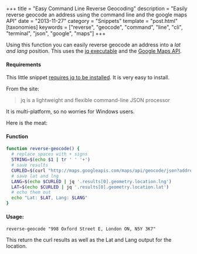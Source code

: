 +++
title = "Easy Command Line Reverse Geocoding"
description = "Easily reverse geocode an address using the command line and the google maps API"
date = "2013-11-27"
category = "Snippets"
template = "post.html"
[taxonomies]
keywords = ["reverse", "geocode", "command", "line", "cli", "terminal", "json", "google", "maps"]
+++

Using this function you can easily reverse geocode an address into a *lat and lang* position. This uses the [jq executable](http://stedolan.github.io/jq/) and the [Google Maps API](https://developers.google.com/maps/documentation/geocoding/#GeocodingRequests).

#### Requirements

This little snippet [requires jq to be installed](http://stedolan.github.io/jq/). It is very easy to install.

From the site:

> jq is a lightweight and flexible command-line JSON processor

It is multi-platform, so no worries for Windows users.

Here is the meat:

#### Function

```sh
function reverse-geocode() {
  # replace spaces with + signs
  STRING=$(echo $1 | tr ' ' '+')
  # save results
  CURLED=$(curl "http://maps.googleapis.com/maps/api/geocode/json?address=$STRING&sensor=true")
  # save lat and lng
  LANG=$(echo $CURLED | jq '.results[0].geometry.location.lng')
  LAT=$(echo $CURLED | jq '.results[0].geometry.location.lat')
  # echo them out
  echo "Lat: $LAT, Lang: $LANG"
}
```

#### Usage:

    reverse-geocode "998 Oxford Street E, London ON, N5Y 3K7"

This return the curl results as well as the Lat and Lang output for the location.

